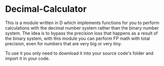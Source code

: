 # Decimal-Calculator
This is a module written in D which implements functions for you to perform calculations with the decimal number system rather than the binary number system. The idea is to bypass the precision loss that happens as a result of the binary system, with this module you can perform FP math with total precision, even for numbers that are very big or very tiny.

To use it you only need to download it into your source code's folder and import it in your code.
